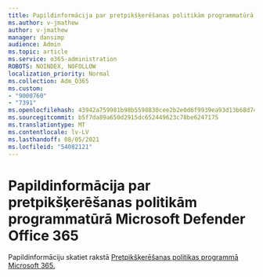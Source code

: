 ```yaml
---
title: Papildinformācija par pretpikšķerēšanas politikām programmatūrā Microsoft Defender Office 365
ms.author: v-jmathew
author: v-jmathew
manager: dansimp
audience: Admin
ms.topic: article
ms.service: o365-administration
ROBOTS: NOINDEX, NOFOLLOW
localization_priority: Normal
ms.collection: Adm_O365
ms.custom:
- "9000760"
- "7391"
ms.openlocfilehash: 43942a759981b98b5598830cee2b2e0d6f9939ea93d13b68d74a7a1d7db201d4
ms.sourcegitcommit: b5f7da89a650d2915dc652449623c78be6247175
ms.translationtype: MT
ms.contentlocale: lv-LV
ms.lasthandoff: 08/05/2021
ms.locfileid: "54082121"
---
```

# <a name="learn-more-about-anti-phishing-policies-in-microsoft-defender-for-office-365"></a>Papildinformācija par pretpikšķerēšanas politikām programmatūrā Microsoft Defender Office 365

Papildinformāciju skatiet rakstā [Pretpikšķerēšanas politikas programmā Microsoft 365.](https://go.microsoft.com/fwlink/?linkid=2092235)
